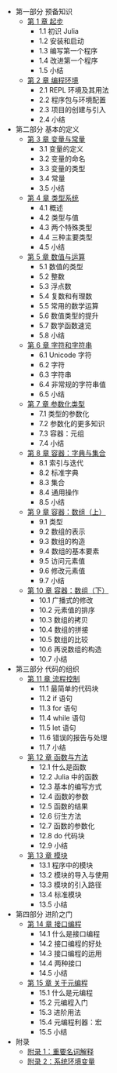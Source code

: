 - 第一部分 预备知识
    - [第 1 章 起步](ch01.md)
        - 1.1 初识 Julia
        - 1.2 安装和启动
        - 1.3 编写第一个程序
        - 1.4 改进第一个程序
        - 1.5 小结
    - [第 2 章 编程环境](ch02.md)
        - 2.1 REPL 环境及其用法
        - 2.2 程序包与环境配置
        - 2.3 项目的创建与引入
        - 2.4 小结
- 第二部分 基本的定义
    - [第 3 章 变量与常量](ch03.md)
        - 3.1 变量的定义
        - 3.2 变量的命名
        - 3.3 变量的类型
        - 3.4 常量
        - 3.5 小结
    - [第 4 章 类型系统](ch04.md)
        - 4.1 概述
        - 4.2 类型与值
        - 4.3 两个特殊类型
        - 4.4 三种主要类型
        - 4.5 小结
    - [第 5 章 数值与运算](ch05.md)
        - 5.1 数值的类型
        - 5.2 整数
        - 5.3 浮点数
        - 5.4 复数和有理数
        - 5.5 常用的数学运算
        - 5.6 数值类型的提升
        - 5.7 数学函数速览
        - 5.8 小结
    - [第 6 章 字符和字符串](ch06.md)
        - 6.1 Unicode 字符
        - 6.2 字符
        - 6.3 字符串
        - 6.4 非常规的字符串值
        - 6.5 小结
    - [第 7 章 参数化类型](ch07.md)
        - 7.1 类型的参数化
        - 7.2 参数化的更多知识
        - 7.3 容器：元组
        - 7.4 小结
    - [第 8 章 容器：字典与集合](ch08.md)
        - 8.1 索引与迭代
        - 8.2 标准字典
        - 8.3 集合
        - 8.4 通用操作
        - 8.5 小结
    - [第 9 章 容器：数组（上）](ch09.md)
        - 9.1 类型
        - 9.2 数组的表示
        - 9.3 数组的构造
        - 9.4 数组的基本要素
        - 9.5 访问元素值
        - 9.6 修改元素值
        - 9.7 小结
    - [第 10 章 容器：数组（下）](ch10.md)
        - 10.1 广播式的修改
        - 10.2 元素值的排序
        - 10.3 数组的拷贝
        - 10.4 数组的拼接
        - 10.5 数组的比较
        - 10.6 再说数组的构造
        - 10.7 小结
- 第三部分 代码的组织
    - [第 11 章 流程控制](ch11.md)
        - 11.1 最简单的代码块
        - 11.2 if 语句
        - 11.3 for 语句
        - 11.4 while 语句
        - 11.5 let 语句
        - 11.6 错误的报告与处理
        - 11.7 小结
    - [第 12 章 函数与方法](#)
        - 12.1 什么是函数
        - 12.2 Julia 中的函数
        - 12.3 基本的编写方式
        - 12.4 函数的参数
        - 12.5 函数的结果
        - 12.6 衍生方法
        - 12.7 函数的参数化
        - 12.8 do 代码块
        - 12.9 小结 
    - [第 13 章 模块](#)
        - 13.1 程序中的模块
        - 13.2 模块的导入与使用
        - 13.3 模块的引入路径
        - 13.4 标准模块
        - 13.5 小结
- 第四部分 进阶之门
    - [第 14 章 接口编程](#)
        - 14.1 什么是接口编程
        - 14.2 接口编程的好处
        - 14.3 接口编程的运用
        - 14.4 两种接口
        - 14.5 小结
    - [第 15 章 关于元编程](#)
        - 15.1 什么是元编程
        - 15.2 元编程入门
        - 15.3 进阶用法
        - 15.4 元编程利器：宏
        - 15.5 小结
- 附录
    - [附录 1：重要名词解释](#)
    - [附录 2：系统环境变量](#)
